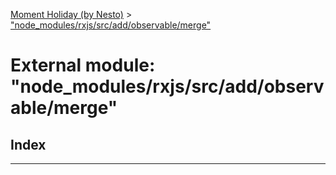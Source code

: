 [Moment Holiday (by Nesto)](../README.md) > ["node_modules/rxjs/src/add/observable/merge"](../modules/_node_modules_rxjs_src_add_observable_merge_.md)

# External module: "node_modules/rxjs/src/add/observable/merge"

## Index

---


